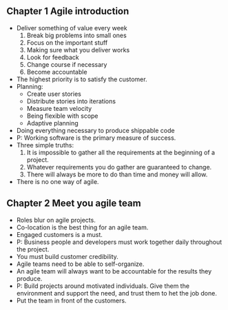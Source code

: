 ## Chapter 1 Agile introduction
- Deliver something of value every week
  1. Break big problems into small ones
  2. Focus on the important stuff
  3. Making sure what you deliver works
  4. Look for feedback
  5. Change course if necessary
  6. Become accountable
- The highest priority is to satisfy the customer.
- Planning:
  - Create user stories
  - Distribute stories into iterations
  - Measure team velocity
  - Being flexible with scope
  - Adaptive planning
- Doing everything necessary to produce shippable code
- P: Working software is the primary measure of success.
- Three simple truths:
  1. It is impossible to gather all the requirements at the beginning of
     a project.
  2. Whatever requirements you do gather are guaranteed to change.
  3. There will always be more to do than time and money will allow.
- There is no one way of agile.
## Chapter 2 Meet you agile team
- Roles blur on agile projects.
- Co-location is the best thing for an agile team.
- Engaged customers is a must.
- P: Business people and developers must work together daily throughout the
  project.
- You must build customer credibility.
- Agile teams need to be able to self-organize.
- An agile team will always want to be accountable for the results they
  produce.
- P: Build projects around motivated individuals. Give them the environment and
  support the need, and trust them to het the job done.
- Put the team in front of the customers.
